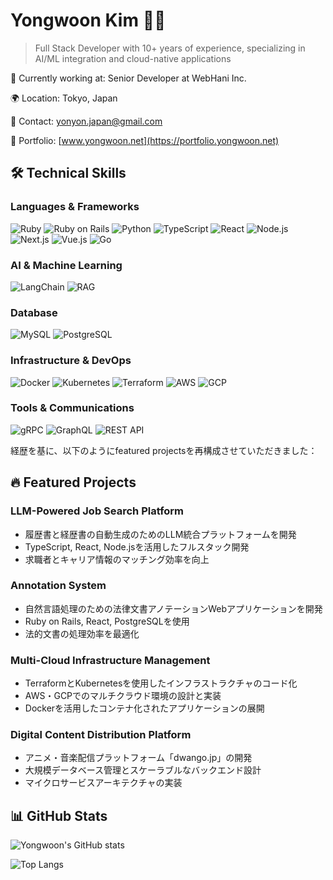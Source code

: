 # Yongwoon Kim 👨‍💻

> Full Stack Developer with 10+ years of experience, specializing in AI/ML integration and cloud-native applications

🏢 Currently working at: Senior Developer at WebHani Inc.

🌍 Location: Tokyo, Japan

📧 Contact: yonyon.japan@gmail.com

🔗 Portfolio: [www.yongwoon.net](https://portfolio.yongwoon.net)


## 🛠 Technical Skills

### Languages & Frameworks
![Ruby](https://img.shields.io/badge/-Ruby-CC342D?style=flat-square&logo=ruby&logoColor=white) ![Ruby on Rails](https://img.shields.io/badge/-Ruby%20on%20Rails-CC0000?style=flat-square&logo=ruby-on-rails&logoColor=white) ![Python](https://img.shields.io/badge/-Python-3776AB?style=flat-square&logo=python&logoColor=white) ![TypeScript](https://img.shields.io/badge/-TypeScript-3178C6?style=flat-square&logo=typescript&logoColor=white) ![React](https://img.shields.io/badge/-React-61DAFB?style=flat-square&logo=react&logoColor=black) ![Node.js](https://img.shields.io/badge/-Node.js-339933?style=flat-square&logo=node.js&logoColor=white) ![Next.js](https://img.shields.io/badge/-Next.js-000000?style=flat-square&logo=next.js&logoColor=white) ![Vue.js](https://img.shields.io/badge/-Vue.js-4FC08D?style=flat-square&logo=vue.js&logoColor=white) ![Go](https://img.shields.io/badge/-Go-00ADD8?style=flat-square&logo=go&logoColor=white)

### AI & Machine Learning

![LangChain](https://img.shields.io/badge/LangChain-🦜%20AI-blue?style=flat-square) ![RAG](https://img.shields.io/badge/RAG-Retrieval%20Augmented%20Generation-green?style=flat-square)


### Database
![MySQL](https://img.shields.io/badge/-MySQL-4479A1?style=flat-square&logo=mysql&logoColor=white) ![PostgreSQL](https://img.shields.io/badge/-PostgreSQL-336791?style=flat-square&logo=postgresql&logoColor=white)

### Infrastructure & DevOps
![Docker](https://img.shields.io/badge/-Docker-2496ED?style=flat-square&logo=docker&logoColor=white) ![Kubernetes](https://img.shields.io/badge/-Kubernetes-326CE5?style=flat-square&logo=kubernetes&logoColor=white) ![Terraform](https://img.shields.io/badge/-Terraform-7B42BC?style=flat-square&logo=terraform&logoColor=white) ![AWS](https://img.shields.io/badge/-AWS-232F3E?style=flat-square&logo=amazon-aws&logoColor=white) ![GCP](https://img.shields.io/badge/-GCP-4285F4?style=flat-square&logo=google-cloud&logoColor=white)

### Tools & Communications
![gRPC](https://img.shields.io/badge/-gRPC-2DA675?style=flat-square&logo=grpc&logoColor=white) ![GraphQL](https://img.shields.io/badge/-GraphQL-E10098?style=flat-square&logo=graphql&logoColor=white) ![REST API](https://img.shields.io/badge/-REST%20API-009688?style=flat-square&logo=fastapi&logoColor=white)


経歴を基に、以下のようにfeatured projectsを再構成させていただきました：

## 🔥 Featured Projects

### LLM-Powered Job Search Platform
- 履歴書と経歴書の自動生成のためのLLM統合プラットフォームを開発
- TypeScript, React, Node.jsを活用したフルスタック開発
- 求職者とキャリア情報のマッチング効率を向上

### Annotation System
- 自然言語処理のための法律文書アノテーションWebアプリケーションを開発
- Ruby on Rails, React, PostgreSQLを使用
- 法的文書の処理効率を最適化

### Multi-Cloud Infrastructure Management
- TerraformとKubernetesを使用したインフラストラクチャのコード化
- AWS・GCPでのマルチクラウド環境の設計と実装
- Dockerを活用したコンテナ化されたアプリケーションの展開

### Digital Content Distribution Platform
- アニメ・音楽配信プラットフォーム「dwango.jp」の開発
- 大規模データベース管理とスケーラブルなバックエンド設計
- マイクロサービスアーキテクチャの実装


## 📊 GitHub Stats

![Yongwoon's GitHub stats](https://github-readme-stats.vercel.app/api?username=yongwoon&show_icons=true&theme=radical&count_private=true)

![Top Langs](https://github-readme-stats.vercel.app/api/top-langs/?username=yongwoon&layout=compact&theme=radical)
